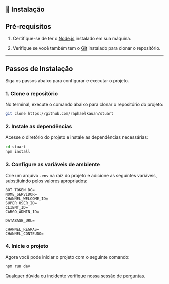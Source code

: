 ## 💾 Instalação

## Pré-requisitos

1. Certifique-se de ter o [Node.js](https://nodejs.org/en) instalado em sua máquina.

2. Verifique se você também tem o [Git](https://git-scm.com/downloads) instalado para clonar o repositório.

---

## Passos de Instalação

Siga os passos abaixo para configurar e executar o projeto.

### 1. Clone o repositório

No terminal, execute o comando abaixo para clonar o repositório do projeto:

```bash
git clone https://github.com/raphaelkauan/stuart
```

### 2. Instale as dependências

Acesse o diretório do projeto e instale as dependências necessárias:

```bash
cd stuart
npm install
```

### 3. Configure as variáveis de ambiente

Crie um arquivo `.env` na raiz do projeto e adicione as seguintes variáveis, substituindo pelos valores apropriados:

```env
BOT_TOKEN_DC=
NOME_SERVIDOR=
CHANNEL_WELCOME_ID=
SUPER_USER_ID=
CLIENT_ID=
CARGO_ADMIN_ID=

DATABASE_URL=

CHANNEL_REGRAS=
CHANNEL_CONTEUDO=
```

### 4. Inicie o projeto

Agora você pode iniciar o projeto com o seguinte comando:

```bash
npm run dev
```

Qualquer dúvida ou incidente verifique nossa sessão de [perguntas](https://github.com/raphaelkauan/bot-localhost).
